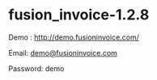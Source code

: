 fusion_invoice-1.2.8
====================
Demo : http://demo.fusioninvoice.com/

Email: demo@fusioninvoice.com

Password: demo
